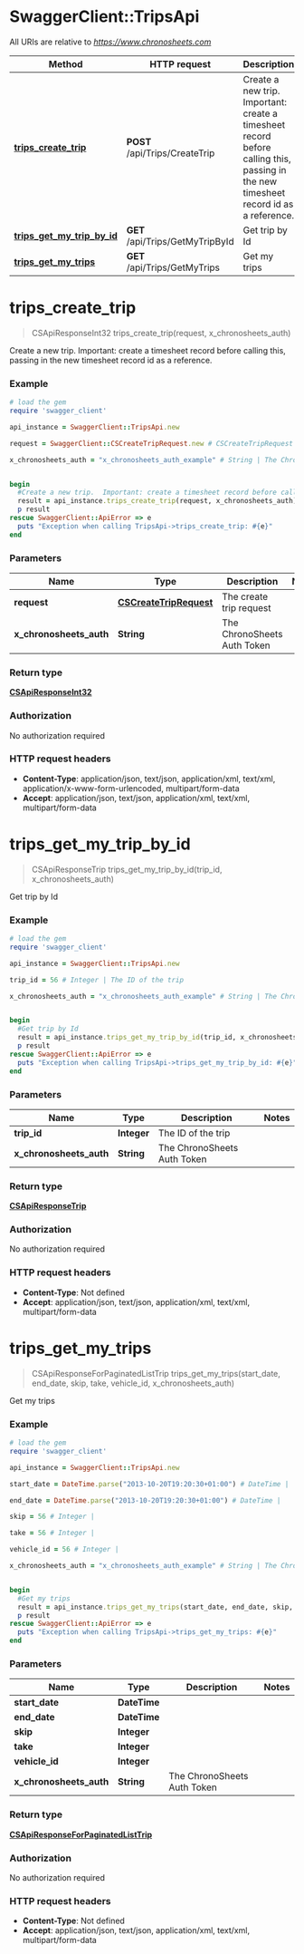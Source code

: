 # SwaggerClient::TripsApi

All URIs are relative to *https://www.chronosheets.com*

Method | HTTP request | Description
------------- | ------------- | -------------
[**trips_create_trip**](TripsApi.md#trips_create_trip) | **POST** /api/Trips/CreateTrip | Create a new trip.  Important: create a timesheet record before calling this, passing in the new timesheet record id as a reference.
[**trips_get_my_trip_by_id**](TripsApi.md#trips_get_my_trip_by_id) | **GET** /api/Trips/GetMyTripById | Get trip by Id
[**trips_get_my_trips**](TripsApi.md#trips_get_my_trips) | **GET** /api/Trips/GetMyTrips | Get my trips


# **trips_create_trip**
> CSApiResponseInt32 trips_create_trip(request, x_chronosheets_auth)

Create a new trip.  Important: create a timesheet record before calling this, passing in the new timesheet record id as a reference.

### Example
```ruby
# load the gem
require 'swagger_client'

api_instance = SwaggerClient::TripsApi.new

request = SwaggerClient::CSCreateTripRequest.new # CSCreateTripRequest | The create trip request

x_chronosheets_auth = "x_chronosheets_auth_example" # String | The ChronoSheets Auth Token


begin
  #Create a new trip.  Important: create a timesheet record before calling this, passing in the new timesheet record id as a reference.
  result = api_instance.trips_create_trip(request, x_chronosheets_auth)
  p result
rescue SwaggerClient::ApiError => e
  puts "Exception when calling TripsApi->trips_create_trip: #{e}"
end
```

### Parameters

Name | Type | Description  | Notes
------------- | ------------- | ------------- | -------------
 **request** | [**CSCreateTripRequest**](CSCreateTripRequest.md)| The create trip request | 
 **x_chronosheets_auth** | **String**| The ChronoSheets Auth Token | 

### Return type

[**CSApiResponseInt32**](CSApiResponseInt32.md)

### Authorization

No authorization required

### HTTP request headers

 - **Content-Type**: application/json, text/json, application/xml, text/xml, application/x-www-form-urlencoded, multipart/form-data
 - **Accept**: application/json, text/json, application/xml, text/xml, multipart/form-data



# **trips_get_my_trip_by_id**
> CSApiResponseTrip trips_get_my_trip_by_id(trip_id, x_chronosheets_auth)

Get trip by Id

### Example
```ruby
# load the gem
require 'swagger_client'

api_instance = SwaggerClient::TripsApi.new

trip_id = 56 # Integer | The ID of the trip

x_chronosheets_auth = "x_chronosheets_auth_example" # String | The ChronoSheets Auth Token


begin
  #Get trip by Id
  result = api_instance.trips_get_my_trip_by_id(trip_id, x_chronosheets_auth)
  p result
rescue SwaggerClient::ApiError => e
  puts "Exception when calling TripsApi->trips_get_my_trip_by_id: #{e}"
end
```

### Parameters

Name | Type | Description  | Notes
------------- | ------------- | ------------- | -------------
 **trip_id** | **Integer**| The ID of the trip | 
 **x_chronosheets_auth** | **String**| The ChronoSheets Auth Token | 

### Return type

[**CSApiResponseTrip**](CSApiResponseTrip.md)

### Authorization

No authorization required

### HTTP request headers

 - **Content-Type**: Not defined
 - **Accept**: application/json, text/json, application/xml, text/xml, multipart/form-data



# **trips_get_my_trips**
> CSApiResponseForPaginatedListTrip trips_get_my_trips(start_date, end_date, skip, take, vehicle_id, x_chronosheets_auth)

Get my trips

### Example
```ruby
# load the gem
require 'swagger_client'

api_instance = SwaggerClient::TripsApi.new

start_date = DateTime.parse("2013-10-20T19:20:30+01:00") # DateTime | 

end_date = DateTime.parse("2013-10-20T19:20:30+01:00") # DateTime | 

skip = 56 # Integer | 

take = 56 # Integer | 

vehicle_id = 56 # Integer | 

x_chronosheets_auth = "x_chronosheets_auth_example" # String | The ChronoSheets Auth Token


begin
  #Get my trips
  result = api_instance.trips_get_my_trips(start_date, end_date, skip, take, vehicle_id, x_chronosheets_auth)
  p result
rescue SwaggerClient::ApiError => e
  puts "Exception when calling TripsApi->trips_get_my_trips: #{e}"
end
```

### Parameters

Name | Type | Description  | Notes
------------- | ------------- | ------------- | -------------
 **start_date** | **DateTime**|  | 
 **end_date** | **DateTime**|  | 
 **skip** | **Integer**|  | 
 **take** | **Integer**|  | 
 **vehicle_id** | **Integer**|  | 
 **x_chronosheets_auth** | **String**| The ChronoSheets Auth Token | 

### Return type

[**CSApiResponseForPaginatedListTrip**](CSApiResponseForPaginatedListTrip.md)

### Authorization

No authorization required

### HTTP request headers

 - **Content-Type**: Not defined
 - **Accept**: application/json, text/json, application/xml, text/xml, multipart/form-data



